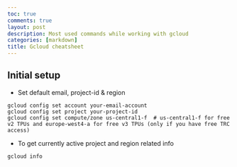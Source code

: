 ```yaml
---
toc: true
comments: true
layout: post
description: Most used commands while working with gcloud
categories: [markdown]
title: Gcloud cheatsheet
---
```


## Initial setup
* Set default email, project-id & region
```
gcloud config set account your-email-account
gcloud config set project your-project-id
gcloud config set compute/zone us-central1-f  # us-central1-f for free v2 TPUs and europe-west4-a for free v3 TPUs (only if you have free TRC access)
```
* To get currently active project and region related info
```
gcloud info
```
